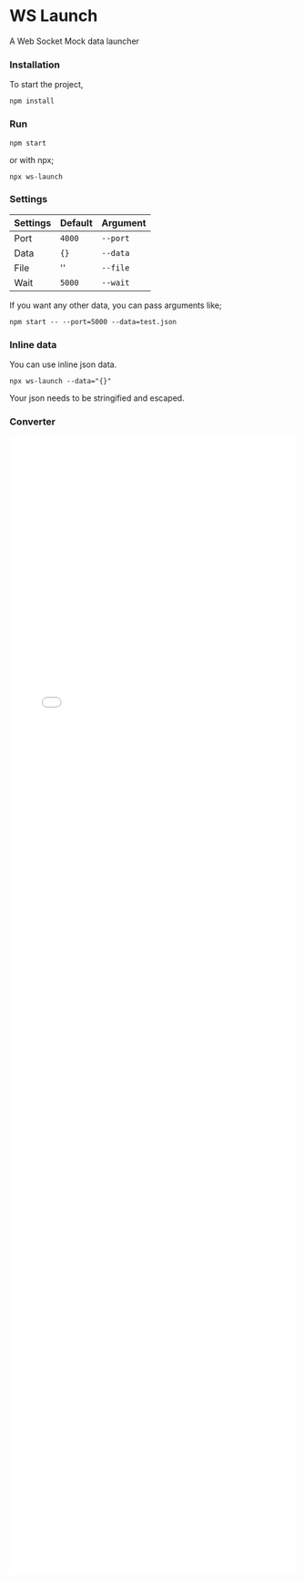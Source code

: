 # WS Launch

A Web Socket Mock data launcher

### Installation

To start the project,

```
npm install
```

### Run

```
npm start
```

or with npx;

```
npx ws-launch
```

### Settings

| Settings | Default | Argument |
| -------- | ------- | -------- |
| Port     | `4000`  | `--port` |
| Data     | `{}`    | `--data` |
| File     | ''      | `--file` |
| Wait     | `5000`  | `--wait` |

If you want any other data, you can pass arguments like;

```
npm start -- --port=5000 --data=test.json
```

### Inline data

You can use inline json data.

```
npx ws-launch --data="{}"
```

Your json needs to be stringified and escaped.

### Converter

<iframe src="docs/convert.html" style="width: 100%; height: 50vh; min-height: 320px; border: none;"></iframe>

